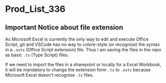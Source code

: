 ﻿# Prod_List_336

## Important Notice about file extension

As Microsoft Excel is currently the only way to edit and execute Office Script, git and VSCode has no way to colore-style (or recognize) the syntax in a `.osts` (Office Script extension) file.
Thus I am saving the files in the repo as basic `.ts` (Type Script) files. 

If we need to import the files in a sharepoint or locally for a Excel Workbook, it will be mandatory to change the extension form `.ts` to `.osts` because Microsoft Excel doesn't recognise `.ts` files.


